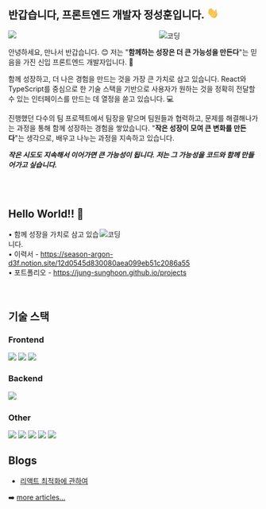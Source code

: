 ## 반갑습니다, 프론트엔드 개발자 정성훈입니다. <img src="https://raw.githubusercontent.com/ABSphreak/ABSphreak/master/gifs/Hi.gif" width="24"/>


<img align="right" alt="코딩" width="200" src="https://github.githubassets.com/images/mona-whisper.gif" width="200" /> 

<img width="200" src="https://img.shields.io/badge/Gmail-jsh0218131@gmail.com-EA4335?style=flat-square&logo=Gmail&logoColor=white"/>

안녕하세요, 만나서 반갑습니다. 😊
저는 "**함께하는 성장은 더 큰 가능성을 만든다**"는 믿음을 가진 신입 프론트엔드 개발자입니다. 🌱

함께 성장하고, 더 나은 경험을 만드는 것을 가장 큰 가치로 삼고 있습니다.
React와 TypeScript를 중심으로 한 기술 스택을 기반으로 사용자가 원하는 것을 정확히 전달할 수 있는 인터페이스를 만드는 데 열정을 쏟고 있습니다. 💻

진행했던 다수의 팀 프로젝트에서 팀장을 맡으며 팀원들과 협력하고, 문제를 해결해나가는 과정을 통해 함께 성장하는 경험을 쌓았습니다.
"**작은 성장이 모여 큰 변화를 만든다**"는 생각으로, 배우고 나누는 과정을 지속하고 있습니다.

<i><strong>작은 시도도 지속해서 이어가면 큰 가능성이 됩니다.
저는 그 가능성을 코드와 함께 만들어가고 싶습니다.</strong></i>

<br />
<br />


## Hello World!! 🤔


  <img align="right" alt="코딩" width="320" src="https://images.squarespace-cdn.com/content/v1/5769fc401b631bab1addb2ab/1541580611624-TE64QGKRJG8SWAIUS7NS/ke17ZwdGBToddI8pDm48kPoswlzjSVMM-SxOp7CV59BZw-zPPgdn4jUwVcJE1ZvWQUxwkmyExglNqGp0IvTJZamWLI2zvYWH8K3-s_4yszcp2ryTI0HqTOaaUohrI8PI6FXy8c9PWtBlqAVlUS5izpdcIXDZqDYvprRqZ29Pw0o/coding-freak.gif" />



• 함께 성장을 가치로 삼고 있습니다.  
• 이력서 - https://season-argon-d3f.notion.site/12d0545d830080aea099eb51c2086a55  
• 포트폴리오 - https://jung-sunghoon.github.io/projects  
<br />
<br />


## 기술 스택

### Frontend

<img src="https://img.shields.io/badge/React-61DAFB?style=for-the-badge&logo=react&logoColor=white" height="30" /> <img src="https://img.shields.io/badge/TypeScript-3178C6?style=for-the-badge&logo=typescript&logoColor=white" height="30" /> <img src="https://img.shields.io/badge/JavaScript-F7DF1E?style=for-the-badge&logo=javascript&logoColor=white" height="30" /> 

### Backend

<img src="https://img.shields.io/badge/Node.js-339933?style=for-the-badge&logo=nodejs&logoColor=white" height="30" /> 

### Other

<img src="https://img.shields.io/badge/Git-F05032?style=for-the-badge&logo=git&logoColor=white" height="30" /> <img src="https://img.shields.io/badge/VS%20Code-007ACC?style=for-the-badge&logo=vscode&logoColor=white" height="30" /> <img src="https://img.shields.io/badge/Swagger-85EA2D?style=for-the-badge&logo=swagger&logoColor=white" height="30" /> <img src="https://img.shields.io/badge/Figma-F24E1E?style=for-the-badge&logo=figma&logoColor=white" height="30" /> <img src="https://img.shields.io/badge/GitHub-181717?style=for-the-badge&logo=github&logoColor=white" height="30" /> 



## Blogs

<!-- BLOG-POST-LIST:START -->
- [리액트 최적화에 관하여](https://jung-sunghoon.github.io/blogdetails/14) 
<!-- BLOG-POST-LIST:END -->

➡️ [more articles...](https://disquiet.io/@zztkdfo/articles)
